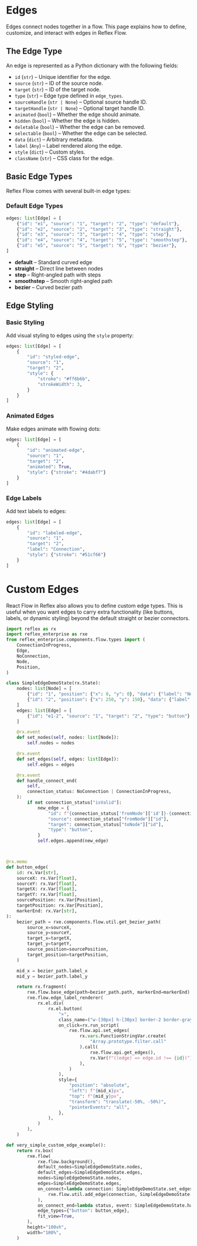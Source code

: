 # Edges

Edges connect nodes together in a flow. This page explains how to define, customize, and interact with edges in Reflex Flow.

## The **Edge** Type

An edge is represented as a Python dictionary with the following fields:

- `id` (`str`) – Unique identifier for the edge.
- `source` (`str`) – ID of the source node.
- `target` (`str`) – ID of the target node.
- `type` (`str`) – Edge type defined in `edge_types`.
- `sourceHandle` (`str | None`) – Optional source handle ID.
- `targetHandle` (`str | None`) – Optional target handle ID.
- `animated` (`bool`) – Whether the edge should animate.
- `hidden` (`bool`) – Whether the edge is hidden.
- `deletable` (`bool`) – Whether the edge can be removed.
- `selectable` (`bool`) – Whether the edge can be selected.
- `data` (`dict`) – Arbitrary metadata.
- `label` (`Any`) – Label rendered along the edge.
- `style` (`dict`) – Custom styles.
- `className` (`str`) – CSS class for the edge.

## Basic Edge Types

Reflex Flow comes with several built-in edge types:

### Default Edge Types

```python
edges: list[Edge] = [
    {"id": "e1", "source": "1", "target": "2", "type": "default"},
    {"id": "e2", "source": "2", "target": "3", "type": "straight"},
    {"id": "e3", "source": "3", "target": "4", "type": "step"},
    {"id": "e4", "source": "4", "target": "5", "type": "smoothstep"},
    {"id": "e5", "source": "5", "target": "6", "type": "bezier"},
]
```

- **default** – Standard curved edge
- **straight** – Direct line between nodes
- **step** – Right-angled path with steps
- **smoothstep** – Smooth right-angled path
- **bezier** – Curved bezier path

## Edge Styling

### Basic Styling

Add visual styling to edges using the `style` property:

```python
edges: list[Edge] = [
    {
        "id": "styled-edge",
        "source": "1",
        "target": "2",
        "style": {
            "stroke": "#ff6b6b",
            "strokeWidth": 3,
        }
    }
]
```

### Animated Edges

Make edges animate with flowing dots:

```python
edges: list[Edge] = [
    {
        "id": "animated-edge",
        "source": "1",
        "target": "2",
        "animated": True,
        "style": {"stroke": "#4dabf7"}
    }
]
```

### Edge Labels

Add text labels to edges:

```python
edges: list[Edge] = [
    {
        "id": "labeled-edge",
        "source": "1",
        "target": "2",
        "label": "Connection",
        "style": {"stroke": "#51cf66"}
    }
]
```

# Custom Edges

React Flow in Reflex also allows you to define custom edge types. This is useful when you want edges to carry extra functionality (like buttons, labels, or dynamic styling) beyond the default straight or bezier connectors.

```python demo exec
import reflex as rx
import reflex_enterprise as rxe
from reflex_enterprise.components.flow.types import (
    ConnectionInProgress,
    Edge,
    NoConnection,
    Node,
    Position,
)

class SimpleEdgeDemoState(rx.State):
    nodes: list[Node] = [
        {"id": "1", "position": {"x": 0, "y": 0}, "data": {"label": "Node A"}, "style": {"color": "#000000",}},
        {"id": "2", "position": {"x": 250, "y": 150}, "data": {"label": "Node B"}, "style": {"color": "#000000",}},
    ]
    edges: list[Edge] = [
        {"id": "e1-2", "source": "1", "target": "2", "type": "button"}
    ]

    @rx.event
    def set_nodes(self, nodes: list[Node]):
        self.nodes = nodes

    @rx.event
    def set_edges(self, edges: list[Edge]):
        self.edges = edges

    @rx.event
    def handle_connect_end(
        self,
        connection_status: NoConnection | ConnectionInProgress,
    ):
        if not connection_status["isValid"]:
            new_edge = {
                "id": f"{connection_status['fromNode']['id']}-{connection_status['toNode']['id']}",
                "source": connection_status["fromNode"]["id"],
                "target": connection_status["toNode"]["id"],
                "type": "button",
            }
            self.edges.append(new_edge)



@rx.memo
def button_edge(
    id: rx.Var[str],
    sourceX: rx.Var[float],
    sourceY: rx.Var[float],
    targetX: rx.Var[float],
    targetY: rx.Var[float],
    sourcePosition: rx.Var[Position],
    targetPosition: rx.Var[Position],
    markerEnd: rx.Var[str],
):
    bezier_path = rxe.components.flow.util.get_bezier_path(
        source_x=sourceX,
        source_y=sourceY,
        target_x=targetX,
        target_y=targetY,
        source_position=sourcePosition,
        target_position=targetPosition,
    )

    mid_x = bezier_path.label_x
    mid_y = bezier_path.label_y

    return rx.fragment(
        rxe.flow.base_edge(path=bezier_path.path, markerEnd=markerEnd),
        rxe.flow.edge_label_renderer(
            rx.el.div(
                rx.el.button(
                    "×",
                    class_name=("w-[30px] h-[30px] border-2 border-gray-200 bg-gray-200 text-black rounded-full text-[12px] pt-0 cursor-pointer hover:bg-gray-400 hover:text-white"),
                    on_click=rx.run_script(
                        rxe.flow.api.set_edges(
                            rx.vars.FunctionStringVar.create(
                                "Array.prototype.filter.call"
                            ).call(
                                rxe.flow.api.get_edges(),
                                rx.Var(f"((edge) => edge.id !== {id})"),
                            ),
                        )
                    ),
                    style={
                        "position": "absolute",
                        "left": f"{mid_x}px",
                        "top": f"{mid_y}px",
                        "transform": "translate(-50%, -50%)",
                        "pointerEvents": "all",
                    },
                ),
            )
        ),
    )

def very_simple_custom_edge_example():
    return rx.box(
        rxe.flow(
            rxe.flow.background(),
            default_nodes=SimpleEdgeDemoState.nodes,
            default_edges=SimpleEdgeDemoState.edges,
            nodes=SimpleEdgeDemoState.nodes,
            edges=SimpleEdgeDemoState.edges,
            on_connect=lambda connection: SimpleEdgeDemoState.set_edges(
                rxe.flow.util.add_edge(connection, SimpleEdgeDemoState.edges)
            ),
            on_connect_end=lambda status, event: SimpleEdgeDemoState.handle_connect_end(status),
            edge_types={"button": button_edge},
            fit_view=True,
        ),
        height="100vh",
        width="100%",
    )

```
